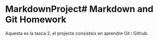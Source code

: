 # MarkdownProject# Markdown and Git Homework

Aquesta es la tasca 2, el projecte consisteix en aprendre Git i Github.
